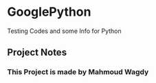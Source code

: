 # GooglePython
Testing Codes and some Info for Python 
## Project Notes
### This Project is made by Mahmoud Wagdy
